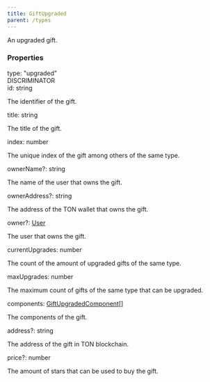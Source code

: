 ```yaml
---
title: GiftUpgraded
parent: /types
---
```


An upgraded gift.


### Properties

<div class="flex flex-col gap-3"><div><div class="flex gap-2"><div class="font-mono p" id="p_type" data-anchor><span class="font-bold">type</span><span class="opacity-50">:</span> <span>&quot;upgraded&quot;</span></div><div class="flex items-center"><div class="bg-dbt px-1.5 rounded-md select-none text-fgt text-[10px]">DISCRIMINATOR</div></div></div></div><div><div class="flex gap-2"><div class="font-mono p" id="p_id" data-anchor><span class="font-bold">id</span><span class="opacity-50">:</span> <span>string</span></div></div><div class="pl-3"><div class="no-margin">

The identifier of the gift.

</div></div></div><div><div class="flex gap-2"><div class="font-mono p" id="p_title" data-anchor><span class="font-bold">title</span><span class="opacity-50">:</span> <span>string</span></div></div><div class="pl-3"><div class="no-margin">

The title of the gift.

</div></div></div><div><div class="flex gap-2"><div class="font-mono p" id="p_index" data-anchor><span class="font-bold">index</span><span class="opacity-50">:</span> <span>number</span></div></div><div class="pl-3"><div class="no-margin">

The unique index of the gift among others of the same type.

</div></div></div><div><div class="flex gap-2"><div class="font-mono p" id="p_ownerName" data-anchor><span class="font-bold">ownerName</span><span class="opacity-50"><span title="Optional" class="cursor-help">?</span>:</span> <span>string</span></div></div><div class="pl-3"><div class="no-margin">

The name of the user that owns the gift.

</div></div></div><div><div class="flex gap-2"><div class="font-mono p" id="p_ownerAddress" data-anchor><span class="font-bold">ownerAddress</span><span class="opacity-50"><span title="Optional" class="cursor-help">?</span>:</span> <span>string</span></div></div><div class="pl-3"><div class="no-margin">

The address of the TON wallet that owns the gift.

</div></div></div><div><div class="flex gap-2"><div class="font-mono p" id="p_owner" data-anchor><span class="font-bold">owner</span><span class="opacity-50"><span title="Optional" class="cursor-help">?</span>:</span> <a href="/gh/types/user"  >User</a></div></div><div class="pl-3"><div class="no-margin">

The user that owns the gift.

</div></div></div><div><div class="flex gap-2"><div class="font-mono p" id="p_currentUpgrades" data-anchor><span class="font-bold">currentUpgrades</span><span class="opacity-50">:</span> <span>number</span></div></div><div class="pl-3"><div class="no-margin">

The count of the amount of upgraded gifts of the same type.

</div></div></div><div><div class="flex gap-2"><div class="font-mono p" id="p_maxUpgrades" data-anchor><span class="font-bold">maxUpgrades</span><span class="opacity-50">:</span> <span>number</span></div></div><div class="pl-3"><div class="no-margin">

The maximum count of gifts of the same type that can be upgraded.

</div></div></div><div><div class="flex gap-2"><div class="font-mono p" id="p_components" data-anchor><span class="font-bold">components</span><span class="opacity-50">:</span> <a href="/gh/types/giftupgradedcomponent"  >GiftUpgradedComponent</a><span class="opacity-50">[]</span></div></div><div class="pl-3"><div class="no-margin">

The components of the gift.

</div></div></div><div><div class="flex gap-2"><div class="font-mono p" id="p_address" data-anchor><span class="font-bold">address</span><span class="opacity-50"><span title="Optional" class="cursor-help">?</span>:</span> <span>string</span></div></div><div class="pl-3"><div class="no-margin">

The address of the gift in TON blockchain.

</div></div></div><div><div class="flex gap-2"><div class="font-mono p" id="p_price" data-anchor><span class="font-bold">price</span><span class="opacity-50"><span title="Optional" class="cursor-help">?</span>:</span> <span>number</span></div></div><div class="pl-3"><div class="no-margin">

The amount of stars that can be used to buy the gift.

</div></div></div></div>

